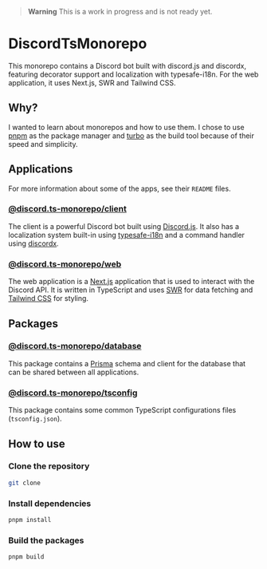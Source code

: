 > **Warning**
> This is a work in progress and is not ready yet.

# DiscordTsMonorepo

This monorepo contains a Discord bot built with discord.js and discordx, featuring decorator support and localization with typesafe-i18n. For the web application, it uses Next.js, SWR and Tailwind CSS.

## Why?

I wanted to learn about monorepos and how to use them. I chose to use [pnpm](https://pnpm.io/) as the package manager and [turbo](https://turbo.build/) as the build tool because of their speed and simplicity.

## Applications

For more information about some of the apps, see their `README` files.

### [@discord.ts-monorepo/client](./packages/client/README.md)

The client is a powerful Discord bot built using [Discord.js](https://discord.js.org/). It also has a localization system built-in using [typesafe-i18n](https://github.com/ivanhofer/typesafe-i18n) and a command handler using [discordx](https://github.com/discordx-ts/discordx).

### [@discord.ts-monorepo/web](./packages/web/README.md)

The web application is a [Next.js](https://nextjs.org/) application that is used to interact with the Discord API. It is written in TypeScript and uses [SWR](https://swr.vercel.app/) for data fetching and [Tailwind CSS](https://tailwindcss.com/) for styling.

## Packages

### [@discord.ts-monorepo/database](./packages/database/README.md)

This package contains a [Prisma](https://www.prisma.io/) schema and client for the database that can be shared between all applications.

### [@discord.ts-monorepo/tsconfig](./packages/tsconfig/README.md)

This package contains some common TypeScript configurations files (`tsconfig.json`).

## How to use

### Clone the repository

```bash
git clone
```

### Install dependencies

```bash
pnpm install
```

### Build the packages

```bash
pnpm build
```

